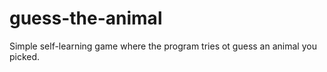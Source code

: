 # guess-the-animal
Simple self-learning game where the program tries ot guess an animal you picked.
